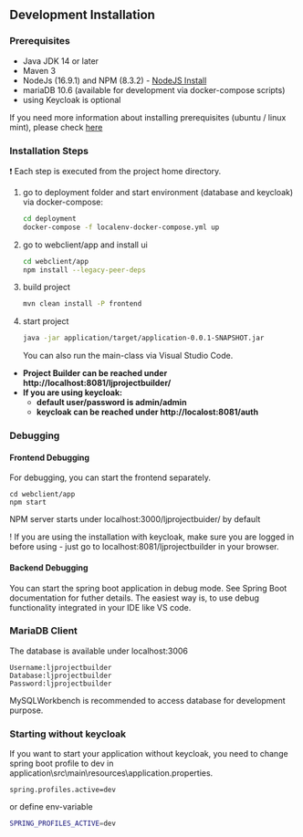 ## Development Installation

### Prerequisites

* Java JDK 14 or later
* Maven 3
* NodeJs (16.9.1) and NPM (8.3.2) - [NodeJS Install](https://nodejs.org/en/download/package-manager/)
* mariaDB 10.6 (available for development via docker-compose scripts)
* using Keycloak is optional

If you need more information about installing prerequisites (ubuntu / linux mint), please check [here](prerequisites-installation.md)

### Installation Steps

:exclamation: Each step is executed from the project home directory.

1) go to deployment folder and start environment (database and keycloak) via docker-compose:

    ```bash
    cd deployment
    docker-compose -f localenv-docker-compose.yml up
    ```

2) go to webclient/app and install ui

    ```bash
    cd webclient/app
    npm install --legacy-peer-deps
    ```

3) build project

    ```bash
    mvn clean install -P frontend
    ```

4) start project

    ```bash
    java -jar application/target/application-0.0.1-SNAPSHOT.jar
    ```
    You can also run the main-class via Visual Studio Code.


* **Project Builder can be reached under http://localhost:8081/ljprojectbuilder/**
* **If you are using keycloak:**
    * **default user/password is admin/admin**
    * **keycloak can be reached under http://localost:8081/auth**

### Debugging

#### Frontend Debugging

For debugging, you can start the frontend separately.

```shell
cd webclient/app
npm start
```
NPM server starts under localhost:3000/ljprojectbuider/ by default

! If you are using the installation with keycloak, make sure you are logged in before using - just go to localhost:8081/ljprojectbuilder in your browser.

#### Backend Debugging

You can start the spring boot application in debug mode. See Spring Boot documentation for futher details. The easiest way is, to use debug functionality integrated in your IDE like VS code.

### MariaDB Client

The database is available under localhost:3006

```
Username:ljprojectbuilder
Database:ljprojectbuilder
Password:ljprojectbuilder
```
MySQLWorkbench is recommended to access database for development purpose.

### Starting without keycloak

If you want to start your application without keycloak, you need to change spring boot profile to dev in application\src\main\resources\application.properties.

```properties
spring.profiles.active=dev
```

or define env-variable
```bash
SPRING_PROFILES_ACTIVE=dev
```
